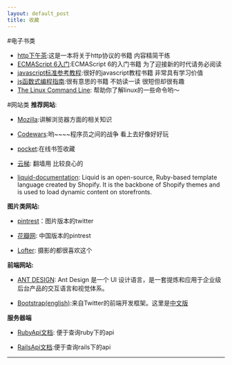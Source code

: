 ```yaml
---
layout: default_post
title: 收藏
---
```


#电子书类
*   [http下午茶](http://happypeter.github.io/tealeaf-http/ ):这是一本将关于http协议的书籍 内容精简干练
*   [ECMAScript 6入门](http://es6.ruanyifeng.com/#README):ECMAScript 6的入门书籍 为了迎接新的时代请务必阅读
*   [javascript标准参考教程](http://javascript.ruanyifeng.com/library/designpattern.html):很好的javascript教程书籍 非常具有学习价值
*   [js函数式编程指南](http://llh911001.gitbooks.io/mostly-adequate-guide-chinese/content/):很有意思的书籍 不妨读一读 很短但却很有趣
*  [The Linux Command Line](http://billie66.github.io/TLCL/): 帮助你了解linux的一些命令哟～


#网站类
 **推荐网站**:

 *  [Mozilla](https://developer.mozilla.org/cn/):讲解浏览器方面的相关知识

 *  [Codewars](http://www.codewars.com/):哟~~~~程序员之间的战争 看上去好像好好玩

 *  [pocket](http://www.getpocket.com/):在线书签收藏

 *  [云梯](http://www.cloudtizi.com/): 翻墙用 比较良心的

 *  [liquid-documentation](https://docs.shopify.com/themes/liquid-documentation/basics): Liquid is an open-source, Ruby-based template language created by Shopify. It is the backbone of Shopify themes and is used to load dynamic content on storefronts.

 **图片类网站:**

 *  [pintrest](https://www.pinterest.com/)：图片版本的twitter

 *  [花瓣网](http://huaban.com/): 中国版本的pintrest

 *  [Lofter](http://www.lofter.com/): 摄影的都很喜欢这个

 **前端网站:**

 *  [ANT DESIGN](http://ant.design/): Ant Design 是一个 UI 设计语言，是一套提炼和应用于企业级后台产品的交互语言和视觉体系。

 *  [Bootstrap(english)](http://getbootstrap.com/):来自Twitter的前端开发框架。这里是[中文版](http://v3.bootcss.com/)

 **服务器端**

 *  [RubyApi文档](http://doc.rubyfans.com/ruby/v2.1/): 便于查询ruby下的api

 *  [RailsApi文档](http://rails.documentation.codyrobbins.com/4.2.0.beta2/):便于查询rails下的api

-----
